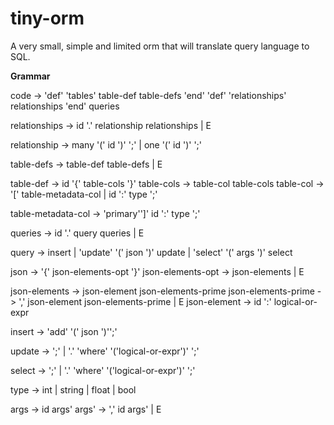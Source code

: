 # tiny-orm
A very small, simple and limited orm that will translate query language to SQL.

**Grammar**

code ->  'def' 'tables' table-def table-defs 'end' 'def' 'relationships' relationships 'end' queries
	  
relationships ->  id '.' relationship relationships
			  | E

relationship -> many '(' id ')' ';'
			  | one '(' id ')' ';'
			  
table-defs -> table-def table-defs
			| E
			
table-def -> id '{' table-cols '}'
table-cols -> table-col table-cols
table-col -> '[' table-metadata-col
			| id ':' type ';'

table-metadata-col -> 'primary'']' id ':' type ';'

queries -> id '.' query queries
		 | E
		 
query ->  insert
		| 'update' '(' json ')' update
		| 'select' '(' args ')' select
		
json -> '{' json-elements-opt '}'
json-elements-opt -> json-elements
				   | E
				   
json-elements -> json-element json-elements-prime
json-elements-prime -> ',' json-element json-elements-prime
					| E
json-element -> id ':' logical-or-expr



insert -> 'add' '(' json ')'';'

update ->  ';'
	    |  '.' 'where' '('logical-or-expr')'  ';'
		
select -> ';'
	    |  '.' 'where' '('logical-or-expr')'  ';'
		
type -> int
	  | string
	  | float
	  | bool
	  
args -> id args'
args' -> ',' id args'
	    | E
